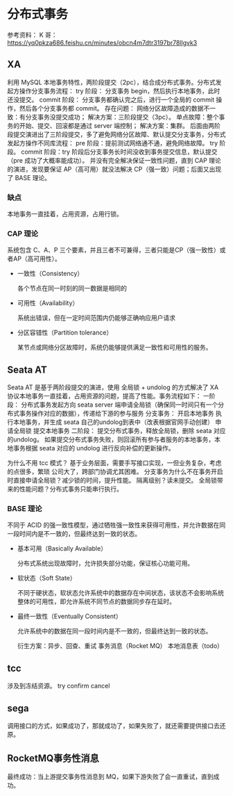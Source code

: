 # 分布式事务

参考资料：
K 哥：
https://yq0pkza686.feishu.cn/minutes/obcn4m7dtr3197br78llgvk3

## XA

利用 MySQL 本地事务特性，两阶段提交（2pc），结合成分布式事务。分布式发起方操作分支事务流程：
try 阶段：
分支事务 begin，然后执行本地事务，此时还没提交。
commit 阶段：
分支事务都确认完之后，进行一个全局的 commit 操作，然后各个分支事务都 commit。
存在问题：
网络分区故障造成的数据不一致：有分支事务没提交成功；
解决方案：三阶段提交（3pc）。
单点故障：整个事务的开始、提交、回滚都是通过 server 端控制；
解决方案：集群。
后面由两阶段提交演进出了三阶段提交，多了避免网络分区故障、默认提交分支事务，分布式发起方操作不同库流程：
pre 阶段：提前测试网络通不通，避免网络故障。
try 阶段。
commit 阶段：try 阶段后分支事务长时间没收到事务提交信息，默认提交（pre 成功了大概率能成功）。
并没有完全解决保证一致性问题，直到 CAP 理论的演进，发现要保证 AP（高可用）就没法解决 CP（强一致）问题；后面又出现了 BASE 理论。

### 缺点

本地事务一直挂着，占用资源，占用行锁。

### CAP 理论

系统包含 C、A、P 三个要素，并且三者不可兼得，三者只能是CP（强一致性）或者AP（高可用性）。


- 一致性（Consistency）

  各个节点在同一时刻的同一数据是相同的
  
  
- 可用性（Availability）

  系统出错误，但在一定时间范围内仍能够正确响应用户请求
  
  
- 分区容错性（Partition tolerance）

  某节点或网络分区故障时，系统仍能够提供满足一致性和可用性的服务。
  
## Seata AT

Seata AT 是基于两阶段提交的演进，使用 全局锁 + undolog 的方式解决了 XA 协议本地事务一直挂着，占用资源的问题，提高了性能。事务流程如下：
一阶段：
分布式事务发起方向 seata server 端申请全局锁（确保同一时间只有一个分布式事务操作对应的数据），传递给下游的参与服务
分支事务：
开启本地事务
执行本地事务，并生成 seata 自己的undolog到表中（改表根据官网手动创建）
申请全局锁
提交本地事务
二阶段：
提交分布式事务，释放全局锁，删除 seata 对应的undolog。
如果提交分布式事务失败，则回滚所有参与者服务的本地事务，本地事务根据 seata 对应的 undolog 进行反向补偿的更新操作。

为什么不用 tcc 模式？
基于业务层面，需要手写接口实现，一但业务复杂，考虑的点很多，繁琐
公司大了，跨部门协调尤其困难。
分支事务为什么不在事务开启时直接申请全局锁？减少锁的时间，提升性能。
隔离级别？读未提交。
全局锁带来的性能问题？分布式事务只能串行执行。

### BASE 理论

不同于 ACID 的强一致性模型，通过牺牲强一致性来获得可用性，并允许数据在同一段时间内是不一致的，但最终达到一致的状态。

- 基本可用（Basically Available）

  分布式系统出现故障时，允许损失部分功能，保证核心功能可用。
  
  
- 软状态（Soft State）

  不同于硬状态，软状态允许系统中的数据存在中间状态，该状态不会影响系统整体的可用性，即允许系统不同节点的数据同步存在延时。
  
- 最终一致性（Eventually Consistent）

  允许系统中的数据在同一段时间内是不一致的，但最终达到一致的状态。
  
  衍生方案：异步、回查、重试
  事务消息（Rocket MQ）
  本地消息表（todo）
  
## tcc

涉及到冻结资源。
try
confirm
cancel

## sega

调用接口的方式，如果成功了，那就成功了，如果失败了，就还需要提供接口去还原。

## RocketMQ事务性消息

最终成功：当上游提交事务性消息到 MQ，如果下游失败了会一直重试，直到成功。

